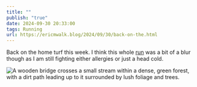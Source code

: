 ```yaml
---
title: ""
publish: "true"
date: 2024-09-30 20:33:00
tags: Running
url: https://ericmwalk.blog/2024/09/30/back-on-the.html
---
```


Back on the home turf this week. I think this whole [run](https://strava.com/activities/12541442644) was a bit of a blur though as I am still fighting either allergies or just a head cold.

![A wooden bridge crosses a small stream within a dense, green forest, with a dirt path leading up to it surrounded by lush foliage and trees.](https://ericmwalk.blog/uploads/2024/img-0177.jpeg)